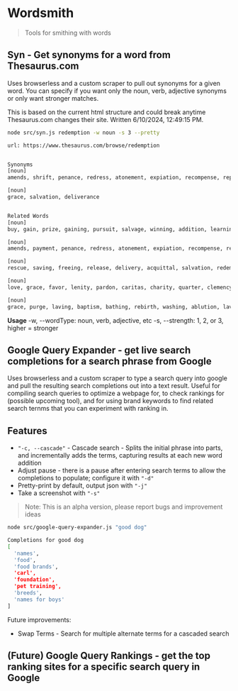 # Wordsmith
> Tools for smithing with words

## Syn - Get synonyms for a word from Thesaurus.com

Uses browserless and a custom scraper to pull out synonyms for a given word. You can specify if you want only the noun, verb, adjective synonyms or only want stronger matches.

This is based on the current html structure and could break anytime Thesaurus.com changes their site.
Written 6/10/2024, 12:49:15 PM.

```bash
node src/syn.js redemption -w noun -s 3 --pretty

url: https://www.thesaurus.com/browse/redemption


Synonyms
[noun]
amends, shrift, penance, redress, atonement, expiation, recompense, reparation, repentance, restitution, compensation

[noun]
grace, salvation, deliverance


Related Words
[noun]
buy, gain, prize, gaining, pursuit, salvage, winning, addition, learning, property, purchase, recovery, accretion, acquiring, procuring, retrieval, attainment, obtainment, possession, redemption, achievement, acquirement, procuration, procurement, acquisitions

[noun]
amends, payment, penance, redress, atonement, expiation, recompense, redemption, reparation, restitution, propitiation, satisfaction, indemnification

[noun]
rescue, saving, freeing, release, delivery, acquittal, salvation, redemption, deliverance, extrication, emancipation

[noun]
love, grace, favor, lenity, pardon, caritas, charity, quarter, clemency, goodness, kindness, leniency, reprieve, good will, compassion, generosity, indulgence, kindliness, redemption, tenderness, benefaction, beneficence, benevolence, forbearance, responsiveness, compassionateness

[noun]
grace, purge, laving, baptism, bathing, rebirth, washing, ablution, lavation, atonement, catharsis, expiation, purgation, purifying, salvation, lustration, absolution, depuration, redemption, refinement, expurgation, forgiveness, rarefaction, disinfection, distillation, regeneration, sanctification
```

**Usage**
-w, --wordType: noun, verb, adjective, etc
-s, --strength: 1, 2, or 3, higher = stronger

## Google Query Expander - get live search completions for a search phrase from Google

Uses browserless and a custom scraper to type a search query into google and pull the resulting search completions out into a text result. Useful for compiling search queries to optimize a webpage for, to check rankings for (possible upcoming tool), and for using brand keywords to find related search ternms that you can experiment with ranking in.

## Features
- `"-c, --cascade"` - Cascade search - Splits the initial phrase into parts, and incrementally adds the terms, capturing results at each new word addition
- Adjust pause - there is a pause after entering search terms to allow the completions to populate; configure it with `"-d"`
- Pretty-print by default, output json with `"-j"`
- Take a screenshot with `"-s"`

> Note: This is an alpha version, please report bugs and improvement ideas

```bash
node src/google-query-expander.js "good dog"

Completions for good dog
[
  'names',
  'food',
  'food brands',
  'carl',
  'foundation',
  'pet training',
  'breeds',
  'names for boys'
]
```

Future improvements:
- Swap Terms - Search for multiple alternate terms for a cascaded search

## (Future) Google Query Rankings - get the top ranking sites for a specific search query in Google
